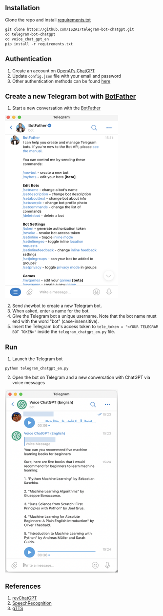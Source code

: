 ## Installation
Clone the repo and install [requirements.txt](https://github.com/IS2AI/telegram-bot-chatgpt/blob/main/voice_chat_gpt_en/requirements.txt)
```
git clone https://github.com/IS2AI/telegram-bot-chatgpt.git
cd telegram-bot-chatgpt
cd voice_chat_gpt_en
pip install -r requirements.txt
```

## Authentication 
1) Create an account on [OpenAI's ChatGPT](https://chat.openai.com)
2) Update ```config.json``` file with your email and password
3) Other authentication methods can be found [here](https://github.com/acheong08/ChatGPT)

## Create a new Telegram bot with [BotFather](https://telegram.me/botfather)
1) Start a new conversation with the [BotFather](https://telegram.me/botfather)
<img src = "https://github.com/IS2AI/telegram-bot-chatgpt/blob/main/botfather.png?raw=true" width="370" height="600">

2) Send /newbot to create a new Telegram bot.
3) When asked, enter a name for the bot.
4) Give the Telegram bot a unique username. Note that the bot name must end with the word "bot" (case-insensitive).
5) Insert the Telegram bot's access token to ```tele_token = "<YOUR TELEGRAM BOT TOKEN>"``` inside the ```telegram_chatgpt_en.py``` file.

## Run 
1) Launch the Telegram bot
```
python telegram_chatgpt_en.py
```
2) Open the bot on Telegram and a new conversation with ChatGPT via voice messages
<img src = "https://github.com/IS2AI/telegram-bot-chatgpt/blob/main/voice_chat_gpt_en/telegram%20en.png?raw=true" width="370" height="600">

## References
1) [revChatGPT](https://github.com/acheong08/ChatGPT)
2) [SpeechRecognition](https://github.com/Uberi/speech_recognition)
3) [gTTS](https://github.com/pndurette/gTTS/tree/6c6300c346747fb42f8daed70eb240c98e27cb88)
